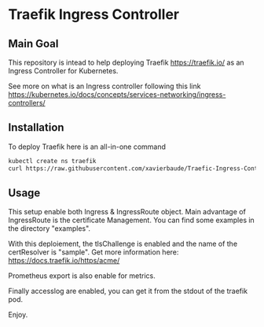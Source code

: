 # Traefik Ingress Controller

## Main Goal

This repository is intead to help deploying Traefik <https://traefik.io/> as an Ingress Controller for Kubernetes.

See more on what is an Ingress controller following this link <https://kubernetes.io/docs/concepts/services-networking/ingress-controllers/>

## Installation

To deploy Traefik here is an all-in-one command

```bash
kubectl create ns traefik
curl https://raw.githubusercontent.com/xavierbaude/Traefic-Ingress-Controller/master/files/traefik-ig.yaml | kubectl apply -f - -n traefik
```

## Usage

This setup enable both Ingress & IngressRoute object. Main advantage of IngressRoute is the certificate Management. 
You can find some examples in the directory "examples".

With this deploiement, the tlsChallenge is enabled and the name of the certResolver is "sample".
Get more information here: <https://docs.traefik.io/https/acme/>

Prometheus export is also enable for metrics.

Finally accesslog are enabled, you can get it from the stdout of the traefik pod.

Enjoy.